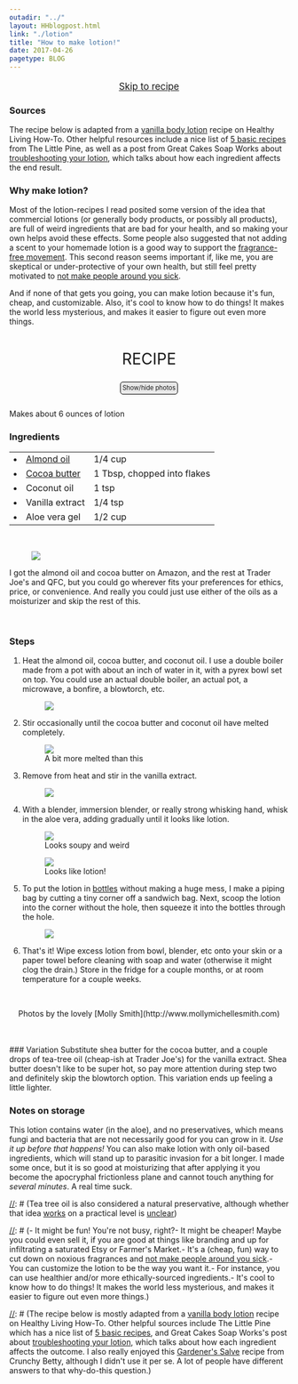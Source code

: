 ```yaml
---
outadir: "../"
layout: HHblogpost.html
link: "./lotion"
title: "How to make lotion!"
date: 2017-04-26
pagetype: BLOG
---
```

<p style="text-align:center;font-size:1.2em;"><a href="./#recipestart">Skip to recipe</a></p>

### Sources
The recipe below is adapted from a [vanilla body lotion](https://healthylivinghowto.com/healthy-homemade-lotion-recipe/) recipe on Healthy Living How-To. Other helpful resources include a nice list of [5 basic recipes](http://www.thelittlepine.com/easy-homemade-lotion-recipes/) from The Little Pine, as well as a post from Great Cakes Soap Works about [troubleshooting your lotion](http://www.greatcakessoapworks.com/handmade-soap-blog/index.php/making-lotion-troubleshooting-your-recipe/), which talks about how each ingredient affects the end result.

### Why make lotion?
Most of the lotion-recipes I read posited some version of the idea that commercial lotions (or generally body products, or possibly all products), are full of weird ingredients that are bad for your health, and so making your own helps avoid these effects. Some people also suggested that not adding a scent to your homemade lotion is a good way to support the [fragrance-free movement](http://thinkbeforeyoustink.com/whygofragrancefree.html). This second reason seems important if, like me, you are skeptical or under-protective of your own health, but still feel pretty motivated to [not make people around you sick](http://www.brownstargirl.org/blog/fragrance-free-femme-of-colour-realness-draft-15).

And if none of that gets you going, you can make lotion because it's fun, cheap, and customizable. Also, it's cool to know how to do things! It makes the world less mysterious, and makes it easier to figure out even more things.

[//]: # (### Lest you thought lotion was apolitical: Environmental justice Craftsmanship Organic-movement. Autoimmune disease/disability. Beauty products/culture/expectations/racialized. Parabens vs bacteria. What's the role of craftsmanship in a post-industrial, hyper-material society, besides an ironic pseudo-artisanal gimmick?)


<div class="center bottombar padding-16"></div>

<p id="recipestart" style="width:100%;font-size:2em;font-style:bold;text-align:center;margin-top:1.5em;">RECIPE</p>
<p style="text-align:center;"><span style="cursor:pointer;font-size:0.8em;padding:0.3em;background-color:#e8e8e8;border:1px solid black;border-radius:5px;" onclick="$('figure').fadeToggle();">Show/hide photos</span></p>
<br/>
Makes about 6 ounces of lotion

### Ingredients
<table>
<ul>
	<tr>
	<td><li><span><a href="https://www.amazon.com/gp/product/B0019LVFSU/">Almond oil</a></span></li></td>
	<td>1/4 cup</td>
	</tr>
	<tr>
	<td><li><span><a href="https://www.amazon.com/gp/product/B008KPO2MY/">Cocoa butter</a></span></li></td>
	<td>1 Tbsp, chopped into flakes</td>
	</tr>
	<tr>
	<td><li><span>Coconut oil</span></li></td>
	<td>1 tsp</td>
	</tr>
	<tr>
	<td><li><span>Vanilla extract</span></li></td>
	<td>1/4 tsp</td>
	</tr>
	<tr>
	<td><li><span>Aloe vera gel</span></li></td>
	<td>1/2 cup</td>
	</tr>
	</ul>
</table>
<br/>

<figure><img src="./images/ingredients.jpg"><figcaption></figcaption></figure>

I got the almond oil and cocoa butter on Amazon, and the rest at Trader Joe's and QFC, but you could go wherever fits your preferences for ethics, price, or convenience. And really you could just use either of the oils as a moisturizer and skip the rest of this.

<br/>

### Steps
1. Heat the almond oil, cocoa butter, and coconut oil. I use a double boiler made from a pot with about an inch of water in it, with a pyrex bowl set on top. You could use an actual double boiler, an actual pot, a microwave, a bonfire, a blowtorch, etc.<figure><img src="./images/unmelted.jpg"><figcaption></figcaption></figure>

2. Stir occasionally until the cocoa butter and coconut oil have melted completely.<figure><img src="./images/melted.jpg"><figcaption>A bit more melted than this</figcaption></figure>

3. Remove from heat and stir in the vanilla extract.<figure><img src="./images/vanilla.jpg"><figcaption></figcaption></figure>

4. With a blender, immersion blender, or really strong whisking hand, whisk in the aloe vera, adding gradually until it looks like lotion.<figure><img src="./images/aloe1.jpg"><figcaption>Looks soupy and weird</figcaption></figure><figure><img src="./images/aloe2.jpg"><figcaption>Looks like lotion!</figcaption></figure>

5. To put the lotion in [bottles](https://www.amazon.com/gp/product/B01MFG07H4/) without making a huge mess, I make a piping bag by cutting a tiny corner off a sandwich bag. Next, scoop the lotion into the corner without the hole, then squeeze it into the bottles through the hole.<figure><img src="./images/dispensing.jpg"><figcaption></figcaption></figure>

6. That's it! Wipe excess lotion from bowl, blender, etc onto your skin or a paper towel before cleaning with soap and water (otherwise it might clog the drain.) Store in the fridge for a couple months, or at room temperature for a couple weeks.

<br/>
<p style="text-align:center;">Photos by the lovely [Molly Smith](http://www.mollymichellesmith.com)</p><br/>
<br/>
### Variation
Substitute shea butter for the cocoa butter, and a couple drops of tea-tree oil (cheap-ish at Trader Joe's) for the vanilla extract. Shea butter doesn't like to be super hot, so pay more attention during step two and definitely skip the blowtorch option. This variation ends up feeling a little lighter.

### Notes on storage
This lotion contains water (in the aloe), and no preservatives, which means fungi and bacteria that are not necessarily good for you can grow in it. *Use it up before that happens!* You can also make lotion with only oil-based ingredients, which will stand up to parasitic invasion for a bit longer. I made some once, but it is so good at moisturizing that after applying it you become the apocryphal frictionless plane and cannot touch anything for *several minutes*. A real time suck.


[//]: # (Tea tree oil is also considered a natural preservative, although whether that idea [works](https://www.ncbi.nlm.nih.gov/pubmed/19508298) on a practical level is [unclear](https://www.treasuredlocks.com/))

[//]: # (the-truth-about-parabens-and-preservatives-including-natural-preservatives/)

[//]: # (### Why make lotion?)
[//]: # (Or for that matter why make anything that you could buy? Aren't you still just buying stuff and then doing extra work? What's the role of craftsmanship in a post-industrial, hyper-material society, besides an ironic pseudo-artisanal gimmick? But, specifically, for lotion:)
[//]: # (- It might be fun! You're not busy, right?- It might be cheaper! Maybe you could even sell it, if you are good at things like branding and up for infiltrating a saturated Etsy or Farmer's Market.- It's a (cheap, fun) way to cut down on noxious fragrances and [not make people around you sick](http://www.brownstargirl.org/blog/fragrance-free-femme-of-colour-realness-draft-15).- You can customize the lotion to be the way you want it.- For instance, you can use healthier and/or more ethically-sourced ingredients.- It's cool to know how to do things! It makes the world less mysterious, and makes it easier to figure out even more things.)

[//]: # (### Sources and resources)
[//]: # (The recipe below is mostly adapted from a [vanilla body lotion](https://healthylivinghowto.com/healthy-homemade-lotion-recipe/) recipe on Healthy Living How-To. Other helpful sources include The Little Pine which has a nice list of [5 basic recipes](http://www.thelittlepine.com/easy-homemade-lotion-recipes/), and Great Cakes Soap Works's post about [troubleshooting your lotion](http://www.greatcakessoapworks.com/handmade-soap-blog/index.php/making-lotion-troubleshooting-your-recipe/), which talks about how each ingredient affects the outcome. I also really enjoyed this [Gardener's Salve](https://crunchybetty.com/the-roofarm-and-recipes-for-not-just-for-gardeners-salve/) recipe from Crunchy Betty, although I didn't use it per se. A lot of people have different answers to that why-do-this question.)

















